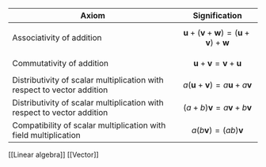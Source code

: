 
| Axiom                                                                   | Signification                                                                       |
| ----------------------------------------------------------------------- | ----------------------------------------------------------------------------------- |
| Associativity of addition                                               | $$\textbf{u} + (\textbf{v} + \textbf{w}) = (\textbf{u} + \textbf{v}) + \textbf{w}$$ |
| Commutativity of addition                                               | $$\textbf{u} + \textbf{v} = \textbf{v} + \textbf{u}$$                               |
| Distributivity of scalar multiplication with respect to vector addition | $$a(\textbf{u} + \textbf{v}) = a\textbf{u} + a\textbf{v}$$                          |
| Distributivity of scalar multiplication with respect to vector addition | $$(a + b) \textbf{v} = a\textbf{v} + b\textbf{v}$$                                  |
| Compatibility of scalar multiplication with field multiplication        | $$a(b\textbf{v}) = (ab)\textbf{v}$$                                                 |


[[Linear algebra]]
[[Vector]]